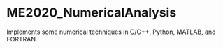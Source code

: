 # ME2020_NumericalAnalysis
Implements some numerical techniques in C/C++, Python, MATLAB, and FORTRAN.
